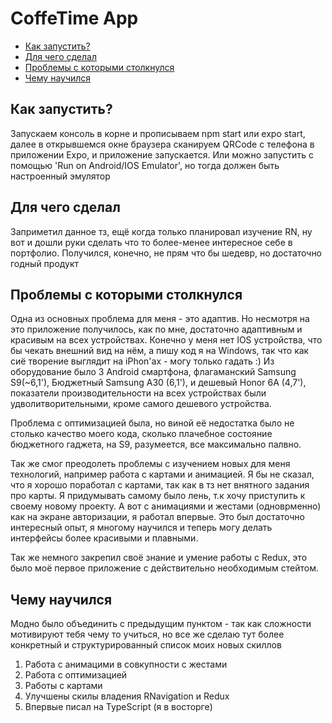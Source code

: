 <h1>CoffeTime App</h1>

<ul>
  <li><a href="#HowStart">Как запустить?</a></li>
  <li><a href="#WhatIsTheGoal">Для чего сделал</a></li>
  <li><a href="#DevProblems">Проблемы с которыми столкнулся</a></li>
  <li><a href="#WhatILearned">Чему научился</a></li>
</ul>


<h2 id="HowStart">Как запустить?</h2>
Запускаем консоль в корне и прописываем npm start или expo start, далее в открывшемся окне браузера сканируем QRCode с телефона в приложении Expo, и приложение запускается. Или можно запустить с помощью 'Run on Android/IOS Emulator', но тогда должен быть настроенный эмулятор

<h2 id="WhatIsTheGoal">Для чего сделал</h2>
Заприметил данное тз, ещё когда только планировал изучение RN, ну вот и дошли руки сделать что то более-менее интересное себе в портфолио. 
Получился, конечно, не прям что бы шедевр, но достаточно годный продукт

<h2 id="DevProblems">Проблемы с которыми столкнулся</h2>
Одна из основных проблема для меня - это адаптив. Но несмотря на это приложение получилось, как по мне, достаточно адаптивным и красивым на всех устройствах. 
Конечно у меня нет IOS устройства, что бы чекать внешний вид на нём, а пишу код я на Windows, так что как сиё творение выглядит на iPhon'ах - могу только гадать :)
Из оборудование было 3 Android смартфона, флагаманский Samsung S9(~6,1'), Бюджетный Samsung A30 (6,1'), и дешевый Honor 6A (4,7'), показатели производительности на всех устройствах были удволитворительными, кроме самого дешевого устройства. 

Проблема с оптимизацией была, но виной её недостатка было не столько качество моего кода, сколько плачебное состояние бюджетного гаджета, на S9, разумеется, все максимально палвно. 

Так же смог преодолеть проблемы с изучением новых для меня технологий, например работа с картами и анимацией. Я бы не сказал, что я хорошо поработал с картами, так как в тз нет внятного задания про карты. Я придумывать самому было лень, т.к хочу приступить к своему новому проекту.
А вот с анимациями и жестами (одноврменно) как на экране авторизации, я работал впервые. Это был достаточно интересный опыт, я многому научился и теперь могу делать интерфейсы более красивыми и плавными.

Так же немного закрепил своё знание и умение работы с Redux, это было моё первое приложение с действительно необходимым стейтом.

<h2 id="WhatILearned">Чему научился</h2>
Модно было объединить с предыдущим пунктом - так как сложности мотивируют тебя чему то учиться, но все же сделаю тут более конкретный и структурированный список моих новых скиллов

<ol>
  <li>Работа с анимацими в совкупности с жестами</li>
  <li>Работа с оптимизацией</li>
  <li>Работы с картами</li>
  <li>Улучшены скилы владения RNavigation и Redux</li>
  <li>Впервые писал на TypeScript (я в восторге)</li>
</ol>
